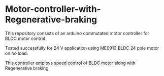 # Motor-controller-with-Regenerative-braking

This repository consists of an arduino commutated motor controller for BLDC motor control

Tested successfully for 24 V application using ME0913 BLDC 24 pole motor on no load.

This controller employs speed control of BLDC motor along with Regenerative braking 
